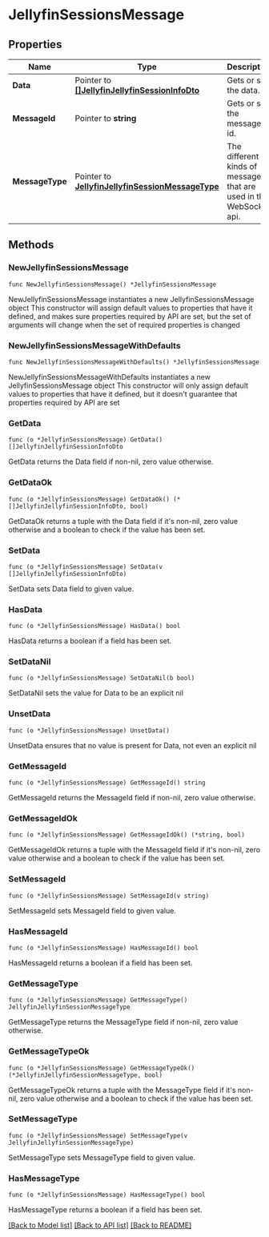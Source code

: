 # JellyfinSessionsMessage

## Properties

Name | Type | Description | Notes
------------ | ------------- | ------------- | -------------
**Data** | Pointer to [**[]JellyfinJellyfinSessionInfoDto**](JellyfinJellyfinSessionInfoDto.md) | Gets or sets the data. | [optional] 
**MessageId** | Pointer to **string** | Gets or sets the message id. | [optional] 
**MessageType** | Pointer to [**JellyfinJellyfinSessionMessageType**](JellyfinSessionMessageType.md) | The different kinds of messages that are used in the WebSocket api. | [optional] [readonly] [default to SESSIONS]

## Methods

### NewJellyfinSessionsMessage

`func NewJellyfinSessionsMessage() *JellyfinSessionsMessage`

NewJellyfinSessionsMessage instantiates a new JellyfinSessionsMessage object
This constructor will assign default values to properties that have it defined,
and makes sure properties required by API are set, but the set of arguments
will change when the set of required properties is changed

### NewJellyfinSessionsMessageWithDefaults

`func NewJellyfinSessionsMessageWithDefaults() *JellyfinSessionsMessage`

NewJellyfinSessionsMessageWithDefaults instantiates a new JellyfinSessionsMessage object
This constructor will only assign default values to properties that have it defined,
but it doesn't guarantee that properties required by API are set

### GetData

`func (o *JellyfinSessionsMessage) GetData() []JellyfinJellyfinSessionInfoDto`

GetData returns the Data field if non-nil, zero value otherwise.

### GetDataOk

`func (o *JellyfinSessionsMessage) GetDataOk() (*[]JellyfinJellyfinSessionInfoDto, bool)`

GetDataOk returns a tuple with the Data field if it's non-nil, zero value otherwise
and a boolean to check if the value has been set.

### SetData

`func (o *JellyfinSessionsMessage) SetData(v []JellyfinJellyfinSessionInfoDto)`

SetData sets Data field to given value.

### HasData

`func (o *JellyfinSessionsMessage) HasData() bool`

HasData returns a boolean if a field has been set.

### SetDataNil

`func (o *JellyfinSessionsMessage) SetDataNil(b bool)`

 SetDataNil sets the value for Data to be an explicit nil

### UnsetData
`func (o *JellyfinSessionsMessage) UnsetData()`

UnsetData ensures that no value is present for Data, not even an explicit nil
### GetMessageId

`func (o *JellyfinSessionsMessage) GetMessageId() string`

GetMessageId returns the MessageId field if non-nil, zero value otherwise.

### GetMessageIdOk

`func (o *JellyfinSessionsMessage) GetMessageIdOk() (*string, bool)`

GetMessageIdOk returns a tuple with the MessageId field if it's non-nil, zero value otherwise
and a boolean to check if the value has been set.

### SetMessageId

`func (o *JellyfinSessionsMessage) SetMessageId(v string)`

SetMessageId sets MessageId field to given value.

### HasMessageId

`func (o *JellyfinSessionsMessage) HasMessageId() bool`

HasMessageId returns a boolean if a field has been set.

### GetMessageType

`func (o *JellyfinSessionsMessage) GetMessageType() JellyfinJellyfinSessionMessageType`

GetMessageType returns the MessageType field if non-nil, zero value otherwise.

### GetMessageTypeOk

`func (o *JellyfinSessionsMessage) GetMessageTypeOk() (*JellyfinJellyfinSessionMessageType, bool)`

GetMessageTypeOk returns a tuple with the MessageType field if it's non-nil, zero value otherwise
and a boolean to check if the value has been set.

### SetMessageType

`func (o *JellyfinSessionsMessage) SetMessageType(v JellyfinJellyfinSessionMessageType)`

SetMessageType sets MessageType field to given value.

### HasMessageType

`func (o *JellyfinSessionsMessage) HasMessageType() bool`

HasMessageType returns a boolean if a field has been set.


[[Back to Model list]](../README.md#documentation-for-models) [[Back to API list]](../README.md#documentation-for-api-endpoints) [[Back to README]](../README.md)


